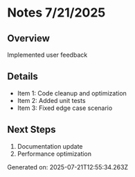# Notes 7/21/2025

## Overview
Implemented user feedback

## Details
- Item 1: Code cleanup and optimization
- Item 2: Added unit tests
- Item 3: Fixed edge case scenario

## Next Steps
1. Documentation update
2. Performance optimization

Generated on: 2025-07-21T12:55:34.263Z
